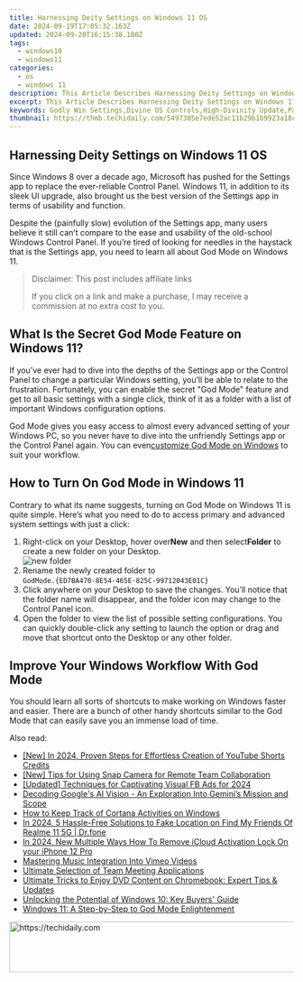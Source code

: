 ```yaml
---
title: Harnessing Deity Settings on Windows 11 OS
date: 2024-09-19T17:05:32.163Z
updated: 2024-09-20T16:15:38.180Z
tags:
  - windows10
  - windows11
categories:
  - os
  - windows 11
description: This Article Describes Harnessing Deity Settings on Windows 11 OS
excerpt: This Article Describes Harnessing Deity Settings on Windows 11 OS
keywords: Godly Win Settings,Divine OS Controls,High-Divinity Update,Pantheon Config Windows,Celestial BIOS Tweaks,Theos Win Registry,Faithful PC Adjustments
thumbnail: https://thmb.techidaily.com/5497305e7ede52ac11b29b1b9923a18c5f2da5c481f0266449b3910934d0e548.jpg
---
```


## Harnessing Deity Settings on Windows 11 OS

 Since Windows 8 over a decade ago, Microsoft has pushed for the Settings app to replace the ever-reliable Control Panel. Windows 11, in addition to its sleek UI upgrade, also brought us the best version of the Settings app in terms of usability and function.

 Despite the (painfully slow) evolution of the Settings app, many users believe it still can’t compare to the ease and usability of the old-school Windows Control Panel. If you’re tired of looking for needles in the haystack that is the Settings app, you need to learn all about God Mode on Windows 11.

>  Disclaimer: This post includes affiliate links
>
>  If you click on a link and make a purchase, I may receive a commission at no extra cost to you.
>

## What Is the Secret God Mode Feature on Windows 11?

 If you’ve ever had to dive into the depths of the Settings app or the Control Panel to change a particular Windows setting, you’ll be able to relate to the frustration. Fortunately, you can enable the secret "God Mode" feature and get to all basic settings with a single click, think of it as a folder with a list of important Windows configuration options.

 God Mode gives you easy access to almost every advanced setting of your Windows PC, so you never have to dive into the unfriendly Settings app or the Control Panel again. You can even[customize God Mode on Windows](https://www.makeuseof.com/windows-10-god-mode-customization/) to suit your workflow.

## How to Turn On God Mode in Windows 11

 Contrary to what its name suggests, turning on God Mode on Windows 11 is quite simple. Here’s what you need to do to access primary and advanced system settings with just a click:

1. Right-click on your Desktop, hover over**New** and then select**Folder** to create a new folder on your Desktop.  
![new folder](https://static1.makeuseofimages.com/wordpress/wp-content/uploads/2023/01/new-folder.jpg)
2. Rename the newly created folder to  
`GodMode.{ED7BA470-8E54-465E-825C-99712043E01C}`
3. Click anywhere on your Desktop to save the changes. You’ll notice that the folder name will disappear, and the folder icon may change to the Control Panel icon.
4. Open the folder to view the list of possible setting configurations. You can quickly double-click any setting to launch the option or drag and move that shortcut onto the Desktop or any other folder.

## Improve Your Windows Workflow With God Mode

 You should learn all sorts of shortcuts to make working on Windows faster and easier. There are a bunch of other handy shortcuts similar to the God Mode that can easily save you an immense load of time.

<ins class="adsbygoogle"
     style="display:block"
     data-ad-format="autorelaxed"
     data-ad-client="ca-pub-7571918770474297"
     data-ad-slot="1223367746"></ins>

<ins class="adsbygoogle"
     style="display:block"
     data-ad-client="ca-pub-7571918770474297"
     data-ad-slot="8358498916"
     data-ad-format="auto"
     data-full-width-responsive="true"></ins>

<span class="atpl-alsoreadstyle">Also read:</span>
<div><ul>
<li><a href="https://youtube-blog.techidaily.com/n-2024-proven-steps-for-effortless-creation-of-youtube-shorts-credits/"><u>[New] In 2024, Proven Steps for Effortless Creation of YouTube Shorts Credits</u></a></li>
<li><a href="https://snapchat-videos.techidaily.com/new-tips-for-using-snap-camera-for-remote-team-collaboration/"><u>[New] Tips for Using Snap Camera for Remote Team Collaboration</u></a></li>
<li><a href="https://facebook-video-recording.techidaily.com/updated-techniques-for-captivating-visual-fb-ads-for-2024/"><u>[Updated] Techniques for Captivating Visual FB Ads for 2024</u></a></li>
<li><a href="https://tech-hub.techidaily.com/decoding-googles-ai-vision-an-exploration-into-geminis-mission-and-scope/"><u>Decoding Google's AI Vision - An Exploration Into Gemini’s Mission and Scope</u></a></li>
<li><a href="https://windows11.techidaily.com/how-to-keep-track-of-cortana-activities-on-windows/"><u>How to Keep Track of Cortana Activities on Windows</u></a></li>
<li><a href="https://change-location.techidaily.com/in-2024-5-hassle-free-solutions-to-fake-location-on-find-my-friends-of-realme-11-5g-drfone-by-drfone-virtual-android/"><u>In 2024, 5 Hassle-Free Solutions to Fake Location on Find My Friends Of Realme 11 5G | Dr.fone</u></a></li>
<li><a href="https://activate-lock.techidaily.com/in-2024-new-multiple-ways-how-to-remove-icloud-activation-lock-on-your-iphone-12-pro-by-drfone-ios/"><u>In 2024, New Multiple Ways How To Remove iCloud Activation Lock On your iPhone 12 Pro</u></a></li>
<li><a href="https://vimeo-videos.techidaily.com/mastering-music-integration-into-vimeo-videos/"><u>Mastering Music Integration Into Vimeo Videos</u></a></li>
<li><a href="https://techno-recovery.techidaily.com/ultimate-selection-of-team-meeting-applications/"><u>Ultimate Selection of Team Meeting Applications</u></a></li>
<li><a href="https://some-knowledge.techidaily.com/ultimate-tricks-to-enjoy-dvd-content-on-chromebook-expert-tips-and-updates/"><u>Ultimate Tricks to Enjoy DVD Content on Chromebook: Expert Tips & Updates</u></a></li>
<li><a href="https://windows11.techidaily.com/unlocking-the-potential-of-windows-10-key-buyers-guide/"><u>Unlocking the Potential of Windows 10: Key Buyers' Guide</u></a></li>
<li><a href="https://windows11.techidaily.com/windows-11-a-step-by-step-to-god-mode-enlightenment/"><u>Windows 11: A Step-by-Step to God Mode Enlightenment</u></a></li>
</ul></div>

<!-- affiliate ads begin -->
<a href="https://appsumo.8odi.net/c/5597632/2123732/7443" target="_top" id="2123732">
  <img src="//a.impactradius-go.com/display-ad/7443-2123732" border="0" alt="https://techidaily.com" width="600" height="90"/>
</a>
<img height="0" width="0" src="https://appsumo.8odi.net/i/5597632/2123732/7443" style="position:absolute;visibility:hidden;" border="0" />
<!-- affiliate ads end -->


